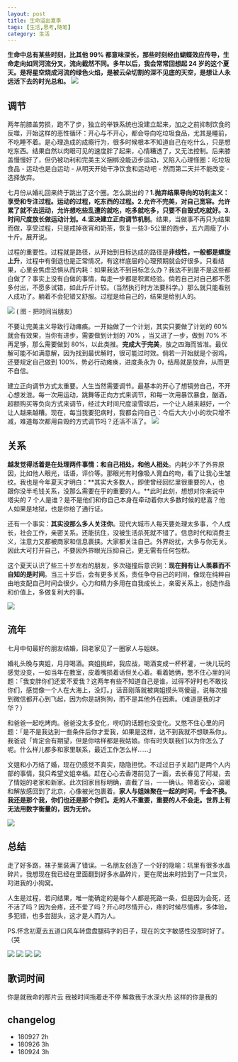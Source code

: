 ```yaml
---
layout: post
title: 生命溢出夏季
tags: [生活,思考,随笔]
category: 生活
---
```


**生命中总有某些时刻，比其他 99% 都意味深长，那些时刻经由蝴蝶效应传导，生命走向如同河流分叉，流向截然不同。多年以后，我会常常回想起 24 岁的这个夏天。是将星空烧成河流的绿色火焰，是被云朵切割的深不见底的天空，是想让人永远活下去的时光总和。**
![](http://oax0nr6r7.bkt.clouddn.com/2018-09-27-WechatIMG176.jpeg)

## 调节

两年前膝盖劳损，跑不了步，独立的举铁系统也没建立起来，加之之前抑制饮食的反噬，开始这样的恶性循环：开心与不开心，都会导向吃垃圾食品，尤其是睡前，不吃睡不着。是心理造成的成瘾行为，很多时候根本不知道自己在吃什么，只是想吃东西。结果自然以肉眼可见的速度胖了起来，心情糟透了，又无法控制。后来膝盖慢慢好了，但仍被功利和完美主义捆绑没能迈步运动，又陷入心理怪圈：吃垃圾食品 - 运动也是白运动 - 从明天开始干净饮食和运动吧 - 然而第二天并不能改变 - 选择放弃。

七月份从婚礼回来终于跳出了这个圈。怎么跳出的？**1.抛弃结果导向的功利主义：享受和专注过程。运动的过程，吃东西的过程。2.允许不完美，对自己宽容。允许累了就不去运动，允许想吃些乱遭的就吃，吃多就吃多，只要不自毁式吃就好。3.时间尺度放长做运动计划。4.坚决建立正向调节机制**。结果，当做事不再只为结果而做，享受过程，只是戒掉夜宵和奶茶，恢复一些3-5公里的跑步，五六周瘦了小十斤。展开说。

过程的重要性。过程就是路径，从开始到目标达成的路径是**非线性，一般都是螺旋上升**，过程中有倒退也是正常情况，有这样底层的心理预期就会好很多。只看结果，心里会焦虑恐惧从而内耗：如果我达不到目标怎么办？我达不到是不是这些都白做了？事实上没有白做的事情，每走一步都是积累经验。倘若自己对自己都不愿多付出，不愿多试错，如此斤斤计较。（当然执行时方法要科学。）那么就只能看别人成功了。躺着不会犯错又舒服。过程是给自己的，结果是给别人的。

![](http://oax0nr6r7.bkt.clouddn.com/2018-09-27-%E5%B1%8F%E5%B9%95%E5%BF%AB%E7%85%A7%202018-09-27%2019.35.58.png)
( 图 - 把时间当朋友)

不要让完美主义导致行动瘫痪。一开始做了一个计划，其实只要做了计划的 60% 就会有效果，当你有进步，需要做到计划的 70% ，当又进了一步，做到 70% 不再足够，那么需要做到 80%，以此类推。**完成大于完美**，放之四海而皆准。最优解可能不如满意解，因为找到最优解时，很可能过时效。倘若一开始就是个弱鸡，还要规定自己做到 100%，势必行动瘫痪，进度条永为 0，结局就是放弃，从而更不自信。

建立正向调节方式太重要。人生当然需要调节。最基本的开心了想犒劳自己，不开心想发泄。每一次用运动，跳舞等正向方式来调节，和每一次用暴饮暴食，酗酒，超额购买等负向方式来调节，经过大时间尺度滚雪球后，一个让人越来越好，一个让人越来越糟。现在，每当我要犯病时，我都会问自己：今后大大小小的坎只增不减，难道每次都用自毁的方式调节吗？还活不活了。
![](http://oax0nr6r7.bkt.clouddn.com/2018-09-27-WechatIMG173.jpeg)
## 关系

**越发觉得活着是在处理两件事情：和自己相处，和他人相处**。内耗少不了外界原因，比如他人眼光，话语，评价等。那眼光有时像吸人膏血的吻，看了让我心生皱纹。我也是今年夏天才明白：**其实大多数人，即使曾经回忆里很重要的人，也跟你没半毛钱关系，没那么需要在乎的重要的人。**此时此刻，想想对你来说中塔尖的 7 个人是谁？是不是他们和你自己本身在牵动着你大多数时候的悲喜？他人如果是地狱，也是你给了通行证。

还有一个事实：**其实没那么多人关注你**。现代大城市人每天要处理太多事，个人成长，社会工作，亲密关系。还能抗住，没被生活杀死就不错了。信息时代和消费主义，注意力又都被商家和信息裹挟。大家都关注自己。外界纷扰，大多与你无关。因此大可打开自己，不要因外界眼光压抑自己，更无需有任何包袱。

这个夏天认识了些三十岁左右的朋友，多次碰撞后意识到：**现在拥有让人羡慕而不自知的是时间**。当三十岁后，会有更多关系，责任争夺自己的时间，像现在纯粹自由地支配自己时间会很少。心力和精力多用在自我成长上，亲密关系上，创造作品和价值上，多做复利大的事。

![](http://oax0nr6r7.bkt.clouddn.com/2018-09-27-%E5%B1%8F%E5%B9%95%E5%BF%AB%E7%85%A7%202018-09-27%2020.20.40.png)

## 流年
七月中旬最好的朋友结婚，回老家见了一圈家人与姐妹。

婚礼头晚与爽姐，月月喝酒。爽姐挑衅，我应战，喝酒变成一杯杯灌，一块儿玩的感觉没变，一如当年在教室，皮着嘴损着话但关心着。看着她俩，憋不住心里的问题：「我变胖你们还爱不爱我？这两年有些不知道自己是谁，过得不好时也不敢找你们，感觉像一个人在大海上，没灯。」话音刚落就被爽姐摸头骂傻逼，说每次接到微信都开心到飞起，因为你是胡狗狗，而不是其他外在因素。（难道是我的才华？）

和爸爸一起吃烤肉。爸爸没太多变化，唠叨的话题也没变化。又憋不住心里的问题：「是不是我达到一些条件后你才爱我，如果是这样，达不到我就不想联系你」。我爸说「肯定会有期望，但是你啥样都是我姑娘。你有时失联我们以为你怎么了呢。什么样儿都多和家里联系，最近工作怎么样......」

文姐和小万结了婚，现在仍感觉不真实，隐隐担忧。不过过日子关起门是两个人内部的事情，我只希望文姐幸福。赶在心心去香港前见了一面，去长春见了阿凝，去了情姐的老家和新家。此次回家目标明确，直截了当，一一确认。带着安心，温暖和解放感回到了北京，心像被光包裹着。**家人与姐妹聚在一起的时间，千金不换。我还是那个我，你们也还是那个你们。走的人不重要，重要的人不会走。世界上有无法用数字衡量的，因为无价。** 

![](http://oax0nr6r7.bkt.clouddn.com/2018-09-27-%E5%B1%8F%E5%B9%95%E5%BF%AB%E7%85%A7%202018-09-27%2020.21.32.png)

## 总结

走了好多路，袜子里装满了错误。一名朋友创造了一个好的隐喻：坑里有很多水晶碎片。我想现在我已经在里面翻到好多水晶碎片，更在爬出来时捡到了一只宝贝，叼进我的小狗窝。

人生是过程，若问结果，唯一能确定的是每个人都是死路一条，但是因为会死，还不活了吗？因为会疼，还不爱了吗？开心时尽情开心，疼的时候尽情疼，多体验，多犯错，也多尝甜头，这才是人而为人。

PS.怀念初夏去五道口风车转盘盘腿码字的日子，现在的文字敏感性没那时好了。（哭

![](http://oax0nr6r7.bkt.clouddn.com/2018-09-27-WechatIMG183.jpeg)
![](http://oax0nr6r7.bkt.clouddn.com/2018-09-27-WechatIMG184.jpeg)
![](http://oax0nr6r7.bkt.clouddn.com/2018-09-27-WechatIMG179.jpeg)
![](http://oax0nr6r7.bkt.clouddn.com/2018-09-27-WechatIMG180.jpeg)

## 歌词时间
你是就我命的那片云
我被时间拖着走不停
解救我于水深火热
这样的你是我的
## changelog
- 180927 2h
- 180926 3h
- 180924 3h
